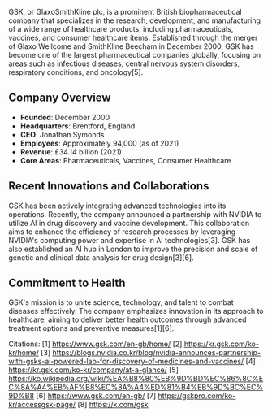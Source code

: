 GSK, or GlaxoSmithKline plc, is a prominent British biopharmaceutical company that specializes in the research, development, and manufacturing of a wide range of healthcare products, including pharmaceuticals, vaccines, and consumer healthcare items. Established through the merger of Glaxo Wellcome and SmithKline Beecham in December 2000, GSK has become one of the largest pharmaceutical companies globally, focusing on areas such as infectious diseases, central nervous system disorders, respiratory conditions, and oncology[5].

## Company Overview
- **Founded**: December 2000
- **Headquarters**: Brentford, England
- **CEO**: Jonathan Symonds
- **Employees**: Approximately 94,000 (as of 2021)
- **Revenue**: £34.14 billion (2021)
- **Core Areas**: Pharmaceuticals, Vaccines, Consumer Healthcare

## Recent Innovations and Collaborations
GSK has been actively integrating advanced technologies into its operations. Recently, the company announced a partnership with NVIDIA to utilize AI in drug discovery and vaccine development. This collaboration aims to enhance the efficiency of research processes by leveraging NVIDIA's computing power and expertise in AI technologies[3]. GSK has also established an AI hub in London to improve the precision and scale of genetic and clinical data analysis for drug design[3][6].

## Commitment to Health
GSK's mission is to unite science, technology, and talent to combat diseases effectively. The company emphasizes innovation in its approach to healthcare, aiming to deliver better health outcomes through advanced treatment options and preventive measures[1][6].

Citations:
[1] https://www.gsk.com/en-gb/home/
[2] https://kr.gsk.com/ko-kr/home/
[3] https://blogs.nvidia.co.kr/blog/nvidia-announces-partnership-with-gsks-ai-powered-lab-for-discovery-of-medicines-and-vaccines/
[4] https://kr.gsk.com/ko-kr/company/at-a-glance/
[5] https://ko.wikipedia.org/wiki/%EA%B8%80%EB%9D%BD%EC%86%8C%EC%8A%A4%EB%AF%B8%EC%8A%A4%ED%81%B4%EB%9D%BC%EC%9D%B8
[6] https://www.gsk.com/en-gb/
[7] https://gskpro.com/ko-kr/accessgsk-page/
[8] https://x.com/gsk